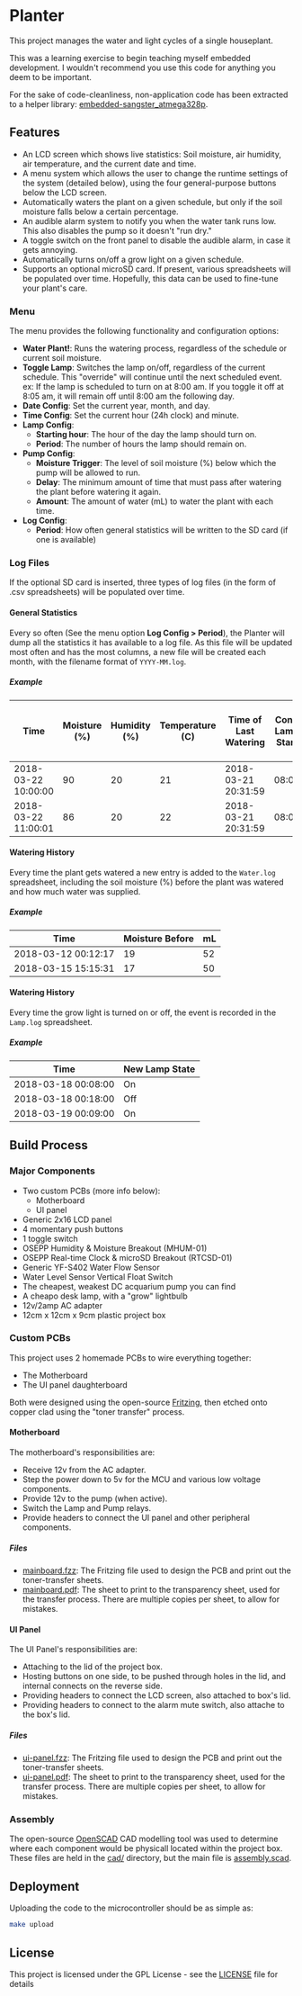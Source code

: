 # Planter

This project manages the water and light cycles of a single houseplant.

This was a learning exercise to begin teaching myself embedded development. I
wouldn't recommend you use this code for anything you deem to be important.

For the sake of code-cleanliness, non-application code has been extracted to a
helper library:
[embedded-sangster_atmega328p](/sangster/embedded-sangster_atmega328p).

## Features

 - An LCD screen which shows live statistics: Soil moisture, air humidity, air
   temperature, and the current date and time.
 - A menu system which allows the user to change the runtime settings of the
   system (detailed below), using the four general-purpose buttons below the LCD
   screen.
 - Automatically waters the plant on a given schedule, but only if the soil
   moisture falls below a certain percentage.
 - An audible alarm system to notify you when the water tank runs low. This
   also disables the pump so it doesn't "run dry."
 - A toggle switch on the front panel to disable the audible alarm, in case it
   gets annoying.
 - Automatically turns on/off a grow light on a given schedule.
 - Supports an optional microSD card. If present, various spreadsheets will be
   populated over time. Hopefully, this data can be used to fine-tune your
   plant's care.


### Menu

The menu provides the following functionality and configuration options:

 - **Water Plant!**: Runs the watering process, regardless of the schedule or
   current soil moisture.
 - **Toggle Lamp**: Switches the lamp on/off, regardless of the current
   schedule. This "override" will continue until the next scheduled event. ex:
   If the lamp is scheduled to turn on at 8:00 am. If you toggle it off at 8:05
   am, it will remain off until 8:00 am the following day.
 - **Date Config**: Set the current year, month, and day.
 - **Time Config**: Set the current hour (24h clock) and minute.
 - **Lamp Config**:
   - **Starting hour**: The hour of the day the lamp should turn on.
   - **Period**: The number of hours the lamp should remain on.
 - **Pump Config**:
   - **Moisture Trigger**: The level of soil moisture (%) below which the pump
     will be allowed to run.
   - **Delay**: The minimum amount of time that must pass after watering the
     plant before watering it again.
   - **Amount**: The amount of water (mL) to water the plant with each time.
 - **Log Config**:
   - **Period**: How often general statistics will be written to the SD card
     (if one is available)


### Log Files

If the optional SD card is inserted, three types of log files (in the form of
.csv spreadsheets) will be populated over time.

#### General Statistics

Every so often (See the menu option **Log Config > Period**), the Planter will
dump all the statistics it has available to a log file. As this file will be
updated most often and has the most columns, a new file will be created each
month, with the filename format of `YYYY-MM.log`.

##### Example

| Time | Moisture (%) | Humidity (%) | Temperature (C) | Time of Last Watering | Conf: Lamp Start | Conf: Lamp Period (Hrs) | Conf: Pump Minimum (% Moisture) | Conf: Pump Delay (Hrs) | Conf: Pump Amount (mL) | Conf: Log Period (Mins) | Lamp State | Buoy State |
| --- | --- | --- | --- | --- | --- | --- | --- | --- | --- | --- | --- | --- |
| 2018-03-22 10:00:00 | 90 | 20 | 21 | 2018-03-21 20:31:59 | 08:00 | 10 | 20 | 4 | 50 | 6 | Off | Up |
| 2018-03-22 11:00:01 | 86 | 20 | 22 | 2018-03-21 20:31:59 | 08:00 | 10 | 20 | 4 | 50 | 6 | On | Up |

#### Watering History

Every time the plant gets watered a new entry is added to the `Water.log`
spreadsheet, including the soil moisture (%) before the plant was watered and
how much water was supplied.

##### Example

| Time | Moisture Before | mL |
| --- | --- | --- |
| 2018-03-12 00:12:17 | 19 | 52 |
| 2018-03-15 15:15:31 | 17 | 50 |

#### Watering History

Every time the grow light is turned on or off, the event is recorded in the
`Lamp.log` spreadsheet.

##### Example

| Time | New Lamp State |
| --- | --- |
| 2018-03-18 00:08:00 | On  |
| 2018-03-18 00:18:00 | Off |
| 2018-03-19 00:09:00 | On  |

## Build Process

### Major Components

  - Two custom PCBs (more info below):
    - Motherboard
    - UI panel
  - Generic 2x16 LCD panel
  - 4 momentary push buttons
  - 1 toggle switch
  - OSEPP Humidity & Moisture Breakout (MHUM-01)
  - OSEPP Real-time Clock & microSD Breakout (RTCSD-01)
  - Generic YF-S402 Water Flow Sensor
  - Water Level Sensor Vertical Float Switch
  - The cheapest, weakest DC acquarium pump you can find
  - A cheapo desk lamp, with a "grow" lightbulb
  - 12v/2amp AC adapter
  - 12cm x 12cm x 9cm plastic project box

### Custom PCBs

This project uses 2 homemade PCBs to wire everything together:

 - The Motherboard
 - The UI panel daughterboard

Both were designed using the open-source [Fritzing](http://fritzing.org), then
etched onto copper clad using the "toner transfer" process.

#### Motherboard

The motherboard's responsibilities are:

 - Receive 12v from the AC adapter.
 - Step the power down to 5v for the MCU and various low voltage components.
 - Provide 12v to the pump (when active).
 - Switch the Lamp and Pump relays.
 - Provide headers to connect the UI panel and other peripheral components.

##### Files

 - [mainboard.fzz](./planning/mainboard.fzz): The Fritzing file used to design
   the PCB and print out the toner-transfer sheets.
 - [mainboard.pdf](./toner-transfers/mainboard.pdf): The sheet to print to the
   transparency sheet, used for the transfer process. There are multiple copies
   per sheet, to allow for mistakes.

#### UI Panel

The UI Panel's responsibilities are:

 - Attaching to the lid of the project box.
 - Hosting buttons on one side, to be pushed through holes in the lid, and
   internal connects on the reverse side.
 - Providing headers to connect the LCD screen, also attached to box's lid.
 - Providing headers to connect to the alarm mute switch, also attache to the
   box's lid.

##### Files

 - [ui-panel.fzz](./planning/ui-panel.fzz): The Fritzing file used to design
   the PCB and print out the toner-transfer sheets.
 - [ui-panel.pdf](./toner-transfers/ui-panel.pdf): The sheet to print to the
   transparency sheet, used for the transfer process. There are multiple copies
   per sheet, to allow for mistakes.


### Assembly

The open-source [OpenSCAD](http://www.openscad.org/) CAD modelling tool was used
to determine where each component would be physicall located within the project
box. These files are held in the [cad/](./cad/) directory, but the main file is
[assembly.scad](./cad/assembly.scad).

## Deployment

Uploading the code to the microcontroller should be as simple as:

```sh
make upload
```

## License

This project is licensed under the GPL License - see the [LICENSE](./LICENSE)
file for details
